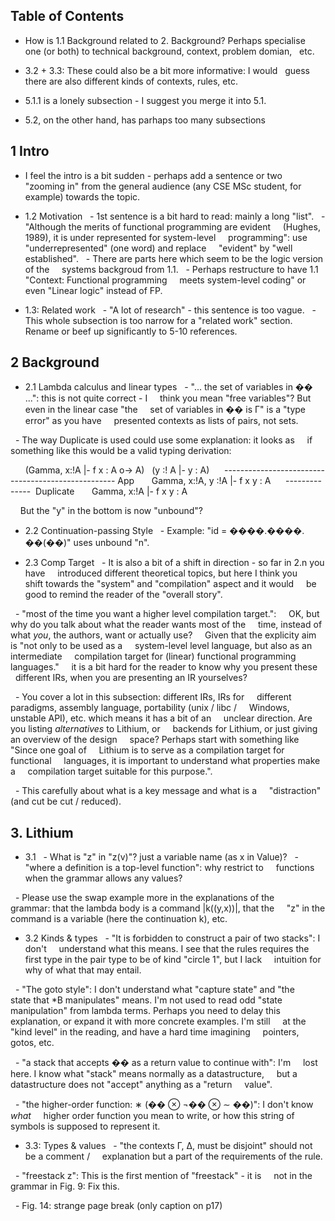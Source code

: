 ## Table of Contents
- How is 1.1 Background related to 2. Background? Perhaps specialise
  one (or both) to technical background, context, problem domian,
  etc.

- 3.2 + 3.3: These could also be a bit more informative: I would
  guess there are also different kinds of contexts, rules, etc.

- 5.1.1 is a lonely subsection - I suggest you merge it into 5.1.

- 5.2, on the other hand, has parhaps too many subsections

## 1 Intro
- I feel the intro is a bit sudden - perhaps add a sentence or two
  "zooming in" from the general audience (any CSE MSc student, for
  example) towards the topic.

- 1.2 Motivation
  - 1st sentence is a bit hard to read: mainly a long "list".
  - "Although the merits of functional programming are evident
    (Hughes, 1989), it is under represented for system-level
    programming": use "underrepresented" (one word) and replace
    "evident" by "well established".
  - There are parts here which seem to be the logic version of the
    systems backgroud from 1.1.
  - Perhaps restructure to have 1.1 "Context: Functional programming
    meets system-level coding" or even "Linear logic" instead of FP.

- 1.3: Related work
  - "A lot of research" - this sentence is too vague.
  - This whole subsection is too narrow for a "related work" section.
    Rename or beef up significantly to 5-10 references.

## 2 Background
- 2.1 Lambda calculus and linear types
  - "... the set of variables in �� ...": this is not quite correct - I
    think you mean "free variables"? But even in the linear case "the
    set of variables in �� is Γ" is a "type error" as you have
    presented contexts as lists of pairs, not sets.

  - The way Duplicate is used could use some explanation: it looks as
    if something like this would be a valid typing derivation:

      (Gamma, x:!A |- f x : A o-> A)   (y :! A |- y : A)
     --------------------------------------------------- App
      Gamma, x:!A, y :!A |- f x y : A
     --------------  Duplicate
      Gamma, x:!A |- f x y : A

    But the "y" in the bottom is now "unbound"?

- 2.2 Continuation-passing Style
  - Example: "id = ����.����. ��(��)" uses unbound "n".

- 2.3 Comp Target
  - It is also a bit of a shift in direction - so far in 2.n you have
    introduced different theoretical topics, but here I think you
    shift towards the "system" and "compilation" aspect and it would
    be good to remind the reader of the "overall story".

  - "most of the time you want a higher level compilation target.":
    OK, but why do you talk about what the reader wants most of the
    time, instead of what _you_, the authors, want or actually use?
    Given that the explicity aim is "not only to be used as a
    system-level level language, but also as an intermediate
    compilation target for (linear) functional programming languages."
    it is a bit hard for the reader to know why you present these
    different IRs, when you are presenting an IR yourselves?

  - You cover a lot in this subsection: different IRs, IRs for
    different paradigms, assembly language, portability (unix / libc /
    Windows, unstable API), etc. which means it has a bit of an
    unclear direction. Are you listing _alternatives_ to Lithium, or
    backends for Lithium, or just giving an overview of the design
    space? Perhaps start with something like "Since one goal of
    Lithium is to serve as a compilation target for functional
    languages, it is important to understand what properties make a
    compilation target suitable for this purpose.".

  - This carefully about what is a key message and what is a
    "distraction" (and cut be cut / reduced).

## 3. Lithium
- 3.1
  - What is "z" in "z(v)"? just a variable name (as x in Value)?
  - "where a definition is a top-level function": why restrict to
    functions when the grammar allows any values?

  - Please use the swap example more in the explanations of the
    grammar: that the lambda body is a command |k((y,x))|, that the
    "z" in the command is a variable (here the continuation k), etc.

- 3.2 Kinds & types
  - "It is forbidden to construct a pair of two stacks": I don't
    understand what this means. I see that the rules requires the
    first type in the pair type to be of kind "circle 1", but I lack
    intuition for why of what that may entail.

  - "The goto style": I don't understand what "capture state" and "the
    state that *B manipulates" means. I'm not used to read odd "state
    manipulation" from lambda terms. Perhaps you need to delay this
    explanation, or expand it with more concrete examples. I'm still
    at the "kind level" in the reading, and have a hard time imagining
    pointers, gotos, etc.

  - "a stack that accepts �� as a return value to continue with": I'm
    lost here. I know what "stack" means normally as a datastructure,
    but a datastructure does not "accept" anything as a "return
    value".

  - "the higher-order function: ∗ (�� ⊗ ¬�� ⊗ ∼ ��)": I don't know _what_
    higher order function you mean to write, or how this string of
    symbols is supposed to represent it.

- 3.3: Types & values
  - "the contexts Γ, Δ, must be disjoint" should not be a comment /
    explanation but a part of the requirements of the rule.

  - "freestack z": This is the first mention of "freestack" - it is
    not in the grammar in Fig. 9: Fix this.

  - Fig. 14: strange page break (only caption on p17)